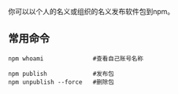 

你可以以个人的名义或组织的名义发布软件包到npm。


## 常用命令


    npm whoami              #查看自己账号名称

    npm publish             #发布包
    npm unpublish --force   #删除包




